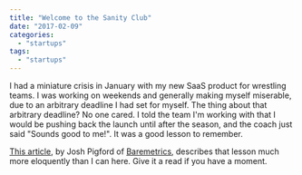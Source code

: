 ```yaml
---
title: "Welcome to the Sanity Club"
date: "2017-02-09"
categories:
  - "startups"
tags:
  - "startups"
---
```


I had a miniature crisis in January with my new SaaS product for wrestling teams. I was working on weekends and generally making myself miserable, due to an arbitrary deadline I had set for myself. The thing about that arbitrary deadline? No one cared. I told the team I'm working with that I would be pushing back the launch until after the season, and the coach just said "Sounds good to me!". It was a good lesson to remember.

[This article](https://blog.baremetrics.com/getting-out-of-the-startup-rat-race-66a5a0ca3055#.hgy55qrcv), by Josh Pigford of [Baremetrics](https://baremetrics.com/), describes that lesson much more eloquently than I can here. Give it a read if you have a moment.
